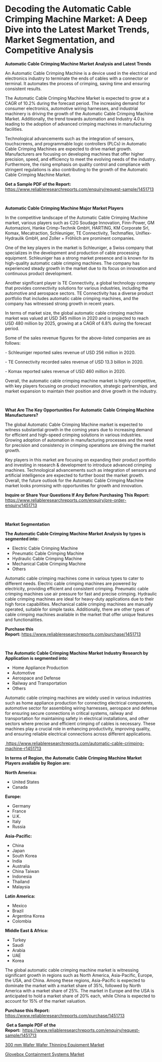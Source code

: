 <p><h1>Decoding the Automatic Cable Crimping Machine Market: A Deep Dive into the Latest Market Trends, Market Segmentation, and Competitive Analysis</h1></p><p><strong>Automatic Cable Crimping Machine Market Analysis and Latest Trends</strong></p>
<p><p>An Automatic Cable Crimping Machine is a device used in the electrical and electronics industry to terminate the ends of cables with a connector or terminal. It automates the process of crimping, saving time and ensuring consistent results.</p><p>The Automatic Cable Crimping Machine Market is expected to grow at a CAGR of 10.2% during the forecast period. The increasing demand for consumer electronics, automotive wiring harnesses, and industrial machinery is driving the growth of the Automatic Cable Crimping Machine Market. Additionally, the trend towards automation and Industry 4.0 is leading to the adoption of advanced crimping machines in manufacturing facilities.</p><p>Technological advancements such as the integration of sensors, touchscreens, and programmable logic controllers (PLCs) in Automatic Cable Crimping Machines are expected to drive market growth. Manufacturers are focusing on developing machines that offer higher precision, speed, and efficiency to meet the evolving needs of the industry. Furthermore, the rising emphasis on quality control and compliance with stringent regulations is also contributing to the growth of the Automatic Cable Crimping Machine Market.</p></p>
<p><strong>Get a Sample PDF of the Report:&nbsp;</strong> <a href="https://www.reliableresearchreports.com/enquiry/request-sample/1451713">https://www.reliableresearchreports.com/enquiry/request-sample/1451713</a></p>
<p>&nbsp;</p>
<p><strong>Automatic Cable Crimping Machine Major Market Players</strong></p>
<p><p>In the competitive landscape of the Automatic Cable Crimping Machine market, various players such as C2G Soudage Innovation, Finn-Power, GM Automazioni, Hanke Crimp-Technik GmbH, HARTING, KM Corporate Srl, Komax, Mecatraction, Schleuniger, TE Connectivity, Techmaflex, Uniflex-Hydraulik GmbH, and Zoller + Fröhlich are prominent companies. </p><p>One of the key players in the market is Schleuniger, a Swiss company that specializes in the development and production of cable processing equipment. Schleuniger has a strong market presence and is known for its high-quality automatic cable crimping machines. The company has experienced steady growth in the market due to its focus on innovation and continuous product development.</p><p>Another significant player is TE Connectivity, a global technology company that provides connectivity solutions for various industries, including the automotive and aerospace sectors. TE Connectivity has a diverse product portfolio that includes automatic cable crimping machines, and the company has witnessed strong growth in recent years.</p><p>In terms of market size, the global automatic cable crimping machine market was valued at USD 345 million in 2020 and is projected to reach USD 480 million by 2025, growing at a CAGR of 6.8% during the forecast period.</p><p>Some of the sales revenue figures for the above-listed companies are as follows:</p><p>- Schleuniger reported sales revenue of USD 256 million in 2020.</p><p>- TE Connectivity recorded sales revenue of USD 13.3 billion in 2020.</p><p>- Komax reported sales revenue of USD 460 million in 2020. </p><p>Overall, the automatic cable crimping machine market is highly competitive, with key players focusing on product innovation, strategic partnerships, and market expansion to maintain their position and drive growth in the industry.</p></p>
<p>&nbsp;</p>
<p><strong>What Are The Key Opportunities For Automatic Cable Crimping Machine Manufacturers?</strong></p>
<p><p>The global Automatic Cable Crimping Machine market is expected to witness substantial growth in the coming years due to increasing demand for efficient and high-speed crimping solutions in various industries. Growing adoption of automation in manufacturing processes and the need for precision and consistency in crimping operations are driving the market growth.</p><p>Key players in this market are focusing on expanding their product portfolio and investing in research & development to introduce advanced crimping machines. Technological advancements such as integration of sensors and artificial intelligence are expected to further boost the market growth. Overall, the future outlook for the Automatic Cable Crimping Machine market looks promising with opportunities for growth and innovation.</p></p>
<p><strong>Inquire or Share Your Questions If Any Before Purchasing This Report:</strong> <a href="https://www.reliableresearchreports.com/enquiry/pre-order-enquiry/1451713">https://www.reliableresearchreports.com/enquiry/pre-order-enquiry/1451713</a></p>
<p>&nbsp;</p>
<p><strong>Market Segmentation</strong></p>
<p><strong>The Automatic Cable Crimping Machine Market Analysis by types is segmented into:</strong></p>
<p><ul><li>Electric Cable Crimping Machine</li><li>Pneumatic Cable Crimping Machine</li><li>Hydraulic Cable Crimping Machine</li><li>Mechanical Cable Crimping Machine</li><li>Others</li></ul></p>
<p><p>Automatic cable crimping machines come in various types to cater to different needs. Electric cable crimping machines are powered by electricity, providing efficient and consistent crimping. Pneumatic cable crimping machines use air pressure for fast and precise crimping. Hydraulic cable crimping machines are ideal for heavy-duty applications due to their high force capabilities. Mechanical cable crimping machines are manually operated, suitable for simple tasks. Additionally, there are other types of cable crimping machines available in the market that offer unique features and functionalities.</p></p>
<p><strong>Purchase this Report:&nbsp;</strong><a href="https://www.reliableresearchreports.com/purchase/1451713">https://www.reliableresearchreports.com/purchase/1451713</a></p>
<p>&nbsp;</p>
<p><strong>The Automatic Cable Crimping Machine Market Industry Research by Application is segmented into:</strong></p>
<p><ul><li>Home Appliance Production</li><li>Automotive</li><li>Aerospace and Defense</li><li>Railway and Transportation</li><li>Others</li></ul></p>
<p><p>Automatic cable crimping machines are widely used in various industries such as home appliance production for connecting electrical components, automotive sector for assembling wiring harnesses, aerospace and defense for ensuring secure connections in critical systems, railway and transportation for maintaining safety in electrical installations, and other sectors where precise and efficient crimping of cables is necessary. These machines play a crucial role in enhancing productivity, improving quality, and ensuring reliable electrical connections across different applications.</p></p>
<p><a href="https://www.reliableresearchreports.com/automatic-cable-crimping-machine-r1451713">&nbsp;https://www.reliableresearchreports.com/automatic-cable-crimping-machine-r1451713</a></p>
<p><strong>In terms of Region, the Automatic Cable Crimping Machine Market Players available by Region are:</strong></p>
<p>
    <p> <strong> North America: </strong>
        <ul>
            <li>United States</li>
            <li>Canada</li>
        </ul>
        </p> 
    <p> <strong> Europe: </strong>
        <ul>
            <li>Germany</li>
            <li>France</li>
            <li>U.K.</li>
            <li>Italy</li>
            <li>Russia</li>
        </ul>
        </p> 
    <p> <strong> Asia-Pacific: </strong>
        <ul>
            <li>China</li>
            <li>Japan</li>
            <li>South Korea</li>
            <li>India</li>
            <li>Australia</li>
            <li>China Taiwan</li>
            <li>Indonesia</li>
            <li>Thailand</li>
            <li>Malaysia</li>
        </ul>
        </p> 
    <p> <strong> Latin America: </strong>
        <ul>
            <li>Mexico</li>
            <li>Brazil</li>
            <li>Argentina Korea</li>
            <li>Colombia</li>
        </ul>
        </p> 
    <p> <strong> Middle East & Africa: </strong>
        <ul>
            <li>Turkey</li>
            <li>Saudi</li>
            <li>Arabia</li>
            <li>UAE</li>
            <li>Korea</li>
        </ul>
    </p>
    </p>
<p><p>The global automatic cable crimping machine market is witnessing significant growth in regions such as North America, Asia-Pacific, Europe, the USA, and China. Among these regions, Asia-Pacific is expected to dominate the market with a market share of 35%, followed by North America with a market share of 25%. The market in Europe and the USA is anticipated to hold a market share of 20% each, while China is expected to account for 15% of the market valuation.</p></p>
<p><strong>Purchase this Report: </strong><a href="https://www.reliableresearchreports.com/purchase/1451713">https://www.reliableresearchreports.com/purchase/1451713</a></p>
<p>&nbsp;<strong>Get a Sample PDF of the Report:&nbsp;&nbsp;</strong><a href="https://www.reliableresearchreports.com/enquiry/request-sample/1451713">https://www.reliableresearchreports.com/enquiry/request-sample/1451713</a></p>
<p><strong></strong></p>
<p><p><a href="https://www.linkedin.com/pulse/300-mm-wafer-thinning-equipment-market-size-cagr-trends-2024-2030-stbbc">300 mm Wafer Wafer Thinning Equipment Market</a></p><p><a href="https://view.publitas.com/reportprime-1/glovebox-containment-systems-market-size-share-analysis-growth-trends-forecasts-2024-2031/">Glovebox Containment Systems Market</a></p></p>